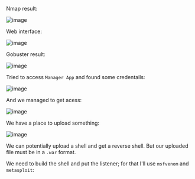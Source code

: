 Nmap result:

![image](https://github.com/user-attachments/assets/09c1f04b-773d-4a34-ac1e-cf5786351ddd)

Web interface:

![image](https://github.com/user-attachments/assets/6b40d867-46e1-45fb-a9e5-467466a1705c)

Gobuster result:

![image](https://github.com/user-attachments/assets/c04a8236-64a9-4ea4-be14-04edf8204caa)

Tried to access `Manager App` and found some credentails:

![image](https://github.com/user-attachments/assets/8ec32832-7186-43fc-a451-e58066fa6d3b)

And we managed to get acess:

![image](https://github.com/user-attachments/assets/a9b2a4be-4ab7-41cf-995e-5e7e5c4d5e88)

We have a place to upload something:

![image](https://github.com/user-attachments/assets/e6a73263-30e1-4b4a-a2de-054222220ea2)

We can potentially upload a shell and get a reverse shell. But our uploaded file must be in a `.war` format. 

We need to build the shell and put the listener; for that I'll use `msfvenom` and `metasploit`:


